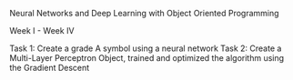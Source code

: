 Neural Networks and Deep Learning with Object Oriented Programming

Week I - Week IV

Task 1: Create a grade A symbol using a neural network
Task 2: Create a Multi-Layer Perceptron Object, trained and optimized the algorithm using the Gradient Descent

